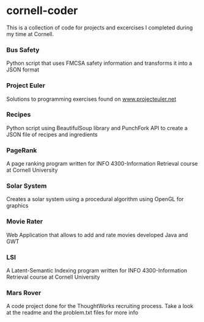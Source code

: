 cornell-coder
===========

This is a collection of code for projects and excercises I completed during my time at Cornell.

### Bus Safety 

Python script that uses FMCSA safety information and transforms it into a JSON format 

### Project Euler 

Solutions to programming exercises found on www.projecteuler.net

### Recipes

Python script using BeautifulSoup library and PunchFork API to create a JSON file of recipes and ingredients

### PageRank

A page ranking program written for INFO 4300-Information Retrieval course at Cornell University

### Solar System

Creates a solar system using a procedural algorithm using OpenGL for graphics

### Movie Rater

Web Application that allows to add and rate movies developed Java and GWT

### LSI

A Latent-Semantic Indexing program written for INFO 4300-Information Retrieval course at Cornell University

### Mars Rover

A code project done for the ThoughtWorks recruiting process. Take a look at the readme and the problem.txt files for more info